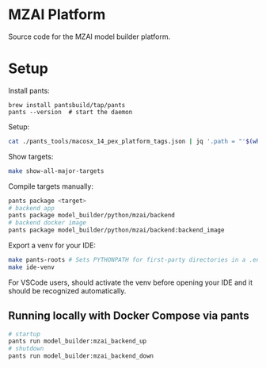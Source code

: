 # MZAI Platform

Source code for the MZAI model builder platform.


# Setup 

Install pants:

```shell
brew install pantsbuild/tap/pants
pants --version  # start the daemon
```

Setup:

```bash
cat ./pants_tools/macosx_14_pex_platform_tags.json | jq '.path = "'$(which python)'"' > ./pants_tools/macosx_14_pex_platform_tags.json
```

Show targets:

```bash
make show-all-major-targets
```

Compile targets manually:

```bash
pants package <target>
# backend app
pants package model_builder/python/mzai/backend
# backend docker image
pants package model_builder/python/mzai/backend:backend_image
```

Export a venv for your IDE:

```bash
make pants-roots # Sets PYTHONPATH for first-party directories in a .env file
make ide-venv
```

For VSCode users, should activate the venv before opening your IDE
and it should be recognized automatically.

## Running locally with Docker Compose via pants

```bash
# startup
pants run model_builder:mzai_backend_up
# shutdown
pants run model_builder:mzai_backend_down
```




